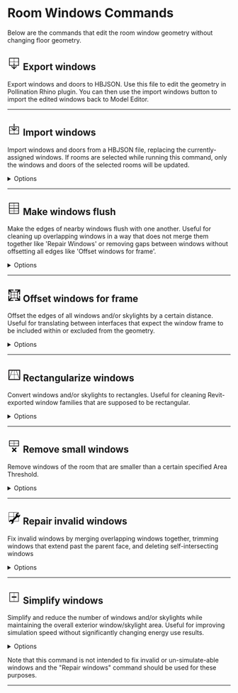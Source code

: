 # Room Windows Commands

Below are the commands that edit the room window geometry without changing floor geometry.

## <img src="images/export-windows.svg" width="30" height="30"> Export windows

Export windows and doors to HBJSON. Use this file to edit the geometry in Pollination Rhino plugin. You can then use the import windows button to import the edited windows back to Model Editor.

---

## <img src="images/import-windows.svg" width="30" height="30"> Import windows

Import windows and doors from a HBJSON file, replacing the currently-assigned windows. If rooms are selected while running this command, only the windows and doors of the selected rooms will be updated.

<details>

<summary>Options</summary>

**Projection Distance**

  The distance used to project the window/door geometry onto parent rooms. Set to zero to have windows/doors only be added if they are coplanar with a room wall or roof.

**Angle Tolerance**

  Angle tolerance in degrees, which sets the maximum angle difference between the normal vectors of the window and wall at which point the window will be projected onto the wall and assigned to it.

**Is Revit Sourced**

  Select if the HBJSON file with windows has been exported directly from the Revit model. If so, the window geometry will be synchronized with the model's units and coordinate system if they have changed from the original Revit model.

</details>

---

## <img src="images/make-windows-flush.svg" width="30" height="30"> Make windows flush

Make the edges of nearby windows flush with one another. Useful for cleaning up overlapping windows in a way that does not merge them together like 'Repair Windows' or removing gaps between windows without offsetting all edges like 'Offset windows for frame'.

<details>

<summary>Options</summary>

**Distance**

  The maximin distance that the edges of nearby windows will be moved in order to make them flush with one another

**Ignore Windows**

  Select to have the windows left as they are during the operation

**Ignore Skylights**

  Select to have the skylights left as they are during the operation

</details>

---

## <img src="images/offset-windows.svg" width="30" height="30"> Offset windows for frame

Offset the edges of all windows and/or skylights by a certain distance. Useful for translating between interfaces that expect the window frame to be included within or excluded from the geometry.

<details>

<summary>Options</summary>

**Offset Distance**

  The distance to offset the edges all windows and/or skylights. Positive values will offset the windows outwards (adding frame). Negative will offset the windows inwards (removing frame)

**Overlap Resolve Method**

  The method that should be used for resolving overlaps between windows if offsetting causes them to collide. 'Offset To Flush' will make window edges flush at the centerline between windows that are closer than 2 times the offset distance. 'Offset And Merge' will join windows together that overlap after offsetting. 'Make Flush Only' will only make close windows flush without performing any additional offset of the boundary around each flush group.

**Ignore Windows**

  Select to have the windows left as they are during the offset operation

**Ignore Skylights**

  Select to have the skylights left as they are during the offset operation

</details>

---

## <img src="images/rectangularize-windows.svg" width="30" height="30"> Rectangularize windows

Convert windows and/or skylights to rectangles. Useful for cleaning Revit-exported window families that are supposed to be rectangular.

<details>

<summary>Options</summary>

**Ignore Windows**

  Select to have the windows left as they are during the rectangularize operation

**Ignore Skylights**

  Select to have the skylights left as they are during the rectangularize operation

</details>

---

## <img src="images/remove-windows.svg" width="30" height="30"> Remove small windows

Remove windows of the room that are smaller than a certain specified Area Threshold.

<details>

<summary>Options</summary>

**Area Threshold**

  The maximum area of a window below which it will be removed.

</details>

---

## <img src="images/repair-windows.svg" width="30" height="30"> Repair invalid windows

Fix invalid windows by merging overlapping windows together, trimming windows that extend past the parent face, and deleting self-intersecting windows

<details>

<summary>Options</summary>

**Parent Edge Offset**

  A number for the distance from the parent face edges to which windows will be trimmed. Entering a non-zero number here can ensure that space is left on parent faces to account for window frames

**Rectangle**

  Select to have overlapping window geometries resolved by replacing them with a boundary rectangle around the overlapped group instead of boolean unioning the overlapped geometries. Useful in cases where a dozen or more geometries overlap with one another such that the unioned result is not as clean or desirable as a bounding rectangle

</details>

---

## <img src="images/simplify-windows.svg" width="30" height="30"> Simplify windows

Simplify and reduce the number of windows and/or skylights while maintaining the overall exterior window/skylight area. Useful for improving simulation speed without significantly changing energy use results.

<details>

<summary>Options</summary>

**Merge Distance**

  The maximum distance between windows at which point they will be merged together into a single simpler window

**Single Window**

  Select to have the windows simplified to a single window within the center of each wall, which matches the overall area of the original windows

**Delete Interior**

  Select to have the interior windows and doors removed from the rooms, which often have a negligible impact on overall building energy use

**Ignore Skylights**

  Select to have the windows left exactly as they are during the process of simplifying skylights

**Ignore Windows**

  A boolean to note if the windows should be ignored during the process of simplifying the windows

</details>

Note that this command is not intended to fix invalid or un-simulate-able windows and the "Repair windows" command should be used for these purposes.

---